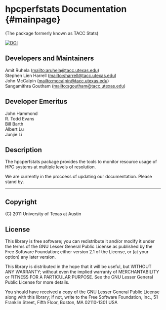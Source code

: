 hpcperfstats Documentation               {#mainpage}
========================
(The package formerly known as TACC Stats)

[![DOI](https://zenodo.org/badge/21212519.svg)](https://zenodo.org/badge/latestdoi/21212519)

Developers and Maintainers
-------
Amit Ruhela  (<mailto:aruhela@tacc.utexas.edu>) <br />
Stephen Lien Harrell  (<mailto:sharrell@tacc.utexas.edu>) <br />
John McCalpin  (<mailto:mccalpin@tacc.utexas.edu>) <br />
Sangamithra Goutham (<mailto:sgoutham@tacc.utexas.edu>) <br />

Developer Emeritus
-------
John Hammond <br />
R. Todd Evans  <br />
Bill Barth <br />
Albert Lu <br />
Junjie Li <br />

Description
-----------------
The hpcperfstats package provides the tools to monitor resource usage of HPC systems at multiple levels of resolution.

We are currently in the proccess of updating our documentation. Please stand by.

<!---
The package is split into an `autotools`-based `monitor` subpackage and a Python `setuptools`-based `hpcperfstats` subpackage.  `monitor` performs the online data collection and transmission in a production environment while `hpcperfstats` performs the data curation and analysis in an offline environment.

Building and installing the `hpcperfstats-2.3.5-1.el7.x86_64.rpm` package with the `hpcperfstats.spec` file will build and install a systemd service `hpcperfstats`.  This service launches a daemon with an overhead of 3% on a single core when configured to sample at a frequency of 1Hz.  It is typically configured to sample at 5 minute intervals, with samples taken at the start and end of every job as well. The TACC Stats daemon, `hpcperfstatsd`, is controlled by the `hpcperfstats` service and sends the data directly to a RabbitMQ server over the administrative ethernet network.  RabbitMQ must be installed and running on the server in order for the data to be received.

Installing the `hpcperfstats` module will setup a Django-based web application along with tools for extracting the data from the RabbitMQ server and feeding them into a PostgreSQL database.   

Code Access
-----------
To get access to the hpcperfstats source code clone this repository:

    git clone https://github.com/TACC/hpcperfstats


----------------------------------------------------------------------------

Installation
--------
#### `monitor` subpackage

First ensure the RabbitMQ library and header file are installed on the build and compute nodes

[librabbitmq-devel-0.5.2-1.el6.x86_64](ftp://fr2.rpmfind.net/linux/epel/6/x86_64/librabbitmq-devel-0.5.2-1.el6.x86_64.rpm)

`./configure; make; make install` will then successfully build the `hpcperfstatsd` executable for many systems.  If Xeon Phi coprocessors are present on your system they can be monitored with the `--enable-mic` flag.  Additionally the configuration options, `--disable-infiniband`, `--disable-lustre`, `--disable-hardware` will disable infiniband, Lustre Filesystem, and Hardware Counter monitoring which are all enabled by default. Disabling RabbitMQ will result in a legacy build of `hpcperfstatsd` that relies on the shared filesystem to transmit data.  This mode is not recommended and currently used for testing purposes only.  If libraries or header files are not found than add their paths to the include and library paths with the `CPPFLAGS` and/or `LDFLAGS` vars as is standard in autoconf based installations.  

There will be a configuration file, `/etc/hpcperfstats/hpcperfstats.conf`, after installation.  This file contains the fields

`server localhost`

`queue default`

`port 5672`

`freq 600`


`server` should be set to the hostname or IP hosting the RabbitMQ server, `queue` to the system/cluster name that is being monitored, `port` to the RabbitMQ port (5672 is default), and `freq` to the desired sampling frequency in seconds. The file and settings can be reloaded into a running `hpcperfstatsd` daemon with a SIGHUP signal.

An RPM can be built for deployment using  the `hpcperfstats.spec` file.  The most straightforward approach to build this is to setup your rpmbuild directory then run

`rpmbuild -bb hpcperfstats.spec`

The `hpcperfstats.spec` file `sed`s the `hpcperfstats.conf` file to the correct server and queue. These can be changed by modifying these two lines 

`sed -i 's/localhost/stats.frontera.tacc.utexas.edu/' src/hpcperfstats.conf`

`sed -i 's/default/frontera/' src/hpcperfstats.conf`

`hpcperfstatsd` can be started, stopped, and restarted using `systemctl start hpcperfstats`, `systemctl stop hpcperfstats`, and `systemctl restart hpcperfstats`.

In order to notify `hpcperfstats` of a job beginning, echo the job id into `/var/run/TACC_jobid` on each node where the job is running.  It order to notify
it of a job ending echo `-` into `/var/run/TACC_jobid` on each node where the job is running.  This can be accomplished in the job scheduler prolog and
epilog for example.

#### Job Scheduler Configuration
-------
In order for hpcperfstats to correcly label records with JOBIDs it is required that
the job scheduler prolog and epilog contain the lines


`echo $JOBID > jobid_file`  

and

`echo - > jobid_file`

To perform the pickling of this data it is also necessary to
generate an accounting file that contains the following information
in the following format

`JobID|User|Account|Start|End|Submit|Partition|Timelimit|JobName|State|NNodes|ReqCPUS|NodeList`

for example,

1837137|sharrell|project140208|2018-08-01T18:18:51|2018-08-02T11:44:51|2018-07-29T08:05:43|normal|1-00:00:00|jobname|COMPLETED|8|104|c420-[024,073],c421-[051-052,063-064,092-093]

If using SLURM the `sacct_gen.py` script that will be installed with the `hpcperfstats` subpackage may be used. 
This script generates a file for each date with the name format `year-month-day.txt`, e.g. `2018-11-01.txt`.

#### `hpcperfstats` subpackage
 To install TACC Stats on the machine where data will be processed, analyzed, and the webserver hosted follow these
 steps:
 
1.  Download the package and setup the Python3 virtual environment. TACC Stats is Python3 dependent.
```
$ virtualenv machinename --system-site-packages
$ cd machinename; source bin/activate
$ git clone https://github.com/TACC/hpcperfstats
```
`hpcperfstats` is a pure Python package.  Dependencies should be automatically downloaded
and installed when installed via `pip`.  The package must first be configured however 
in the `hpcperfstats.ini` file.  
2.  The initialization file, `hpcperfstats.ini`, controls all the configuration options and has 
the following content and descriptions
```
## Basic configuration options - modify these
# machine       = unique name of machine/queue
# server        = database and rmq server hostname
# data_dir      = where data is stored
[DEFAULT]
machine         = ls5
data_dir        = /hpc/hpcperfstats_site/%(machine)s
server          = tacc-stats02.tacc.utexas.edu

## RabbitMQ Configuration
# RMQ_SERVER    = RMQ server
# RMQ_QUEUE     = RMQ server
[RMQ]
rmq_server      = %(server)s
rmq_queue       = %(machine)s

## Configuration for Web Portal Support
[PORTAL]
acct_path       = %(data_dir)s/accounting
archive_dir     = %(data_dir)s/archive
host_name_ext   = %(machine)s.tacc.utexas.edu
dbname          = %(machine)s_db
```
Set these paths as needed. The `accounting_path` will contain an accounting file for each date, e.g. `2018-11-01.txt`. The raw stats data will be stored in the `archive_dir` and processed stats data in the TimeScale database `dbname`.  `machine` should match the system name used in the RabbitMQ server `QUEUE` field and is the RabbitMQ `QUEUE` that the monitoring agent sends the data too.  This is the only field that needs to match settings in the `monitor` subpackage. `host_name_ext` is the extension required to each compute node hostname in order to build a FQDN. This will match to directory names created in the `archive_dir`. 
3.  Install `hpcperfstats`
```
$ pip install -e hpcperfstats/
```
4.  Start the RabbitMQ server reader in the background, e.g. 
```
$ nohup listend.py > /tmp/listend.log
```
Raw stats files will now be generated in the `archive_dir`.
5.  A PostgreSQL database must be setup on the host.  To do this, after installation of PostgreSQL
and the `hpcperfstats` Python module 
```
$ sudo su - postgres
$ psql
# CREATE DATABASE machinename_db;
# CREATE USER hpcperfstats WITH PASSWORD 'hpcperfstats';
# ALTER ROLE hpcperfstats SET client_encoding TO 'utf8';
# ALTER ROLE hpcperfstats SET default_transaction_isolation TO 'read committed';
# ALTER ROLE hpcperfstats SET timezone TO 'UTC';
# ALTER DATABASE machinename_db OWNER TO hpcperfstats;
# GRANT ALL PRIVILEGES ON DATABASE machinename_db TO hpcperfstats;
# \q
```

then

```
$ python manage.py migrate
```
This will generate a table named `machinename_db` in your database.  

6.  Setup cron jobs to process raw data and ingest into database.  Add the following to your 
cron file
```
*/15 * * * * source /home/sharrell/testing/bin/activate; job_pickles.py; update_db.py > /tmp/ls5_update.log 2>&1
```
7.  Next configure the Apache server (make sure it is installed and the `mod_wsgi` Apache module is installed)
A sample configuration file, `/etc/httpd/conf.d/ls5.conf`, looks like
```
LoadModule wsgi_module /stats/stampede2/lib/python3.7/site-packages/mod_wsgi/server/mod_wsgi-py37.cpython-37m-x86_64-linux-gnu.so
WSGISocketPrefix run/wsgi

<VirtualHost *:80>

ServerAdmin sharrell@tacc.utexas.edu
ServerName stats.webserver.tacc.utexas.edu
ServerAlias stats.webserver.tacc.utexas.edu

WSGIDaemonProcess s2-stats python-home=/stats/stampede2 python-path=/stats/stampede2/hpcperfstats:/stats/stampede2/lib/python3.7/site-packages user=sharrell
WSGIProcessGroup s2-stats
WSGIScriptAlias / /hpcperfstats/site/hpcperfstats_site/wsgi.py process-group=s2-stats
WSGIApplicationGroup %{GLOBAL}

<Directory /stats/stampede2/hpcperfstats/hpcperfstats/site/hpcperfstats_site>
<Files wsgi.py>
Require all granted
</Files>
</Directory>
</VirtualHost>
```
8.  Start up Apache 

### Running `job_pickles.py`
`job_pickles.py` can be run manually by:

    $ ./job_pickles.py [start_date] [end_date] [-dir directory] [-jobids id0 id1 ... idn]

where the 4 optional arguments have the following meaning

  - `start_date`     : the start of the date range, e.g. `"2013-09-25"` (default is today)
  - `end_date`       : the end of the date range, e.g. `"2013-09-26"` (default is `start_date`)
  - `-dir`       : the directory to store pickled dictionaries (default is set in hpcperfstats.ini)
  - `-jobids`     : individual jobids to pickle (default is all jobs)
  
No arguments results in all jobs from the previous day getting pickled and stored in the `pickles_dir`
defined in `hpcperfstats.ini`. On Stampede argumentless `job_pickles.py` is run every 24 hours as a `cron` job
set-up by the user.


### Pickled data format: generated `job_pickles.py`

Pickled stats data will be placed in the directory specified by
`pickles_dir`.  The pickled data is contained in a nested python
dictionary with the following key layers:

    job       : 1st key Job ID
     host     : 2nd key Host node used by Job ID
      type    : 3rd key TYPE specified in hpcperfstats
       device : 4th key device belonging to type

For example, to access Job ID `101`'s stats data on host `c560-901` for
`TYPE` `intel_snb` for device cpu number `0` from within a python script:

    pickle_file = open('101','r')
    jobid = pickle.load(pickle_file)
    pickle_file.close()
    jobid['c560-901']['intel_snb']['0']

The value accessed by this key is a 2D array, with rows corresponding to record times and
columns to specific counters for the device.  To view the names for each counter add

    jobid.get_schema('intel_snb')

or for a short version

    jobid.get_schema('intel_snb').desc
--->
----------------------------------------------------------------------------

## Copyright
(C) 2011 University of Texas at Austin

## License

This library is free software; you can redistribute it and/or
modify it under the terms of the GNU Lesser General Public
License as published by the Free Software Foundation; either
version 2.1 of the License, or (at your option) any later version.

This library is distributed in the hope that it will be useful,
but WITHOUT ANY WARRANTY; without even the implied warranty of
MERCHANTABILITY or FITNESS FOR A PARTICULAR PURPOSE.  See the GNU
Lesser General Public License for more details.

You should have received a copy of the GNU Lesser General Public
License along with this library; if not, write to the Free Software
Foundation, Inc., 51 Franklin Street, Fifth Floor, Boston, MA  02110-1301  USA
